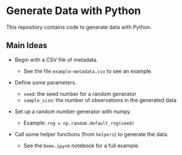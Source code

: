 # Generate Data with Python

This repository contains code to generate data with Python.

## Main Ideas

- Begin with a CSV file of metadata.
   - See the file `example-metadata.csv` to see an example.

- Define some parameters.
   - `seed`: the seed number for a random generator
   - `sample_size`: the number of observations in the generated data

- Set up a random number generator with numpy.
   - Example: `rng = np.random.default_rng(seed)`

- Call some helper functions (from `helpers`) to generate the data.

   - See the `Demo.ipynb` notebook for a full example.
  
